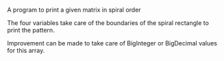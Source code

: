 A program to print a given matrix in spiral order

The four variables take care of the boundaries of the spiral rectangle to print the pattern. 

Improvement can be made to take care of BigInteger or BigDecimal values for this array. 